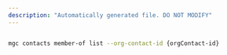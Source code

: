 ```yaml
---
description: "Automatically generated file. DO NOT MODIFY"
---
```


```bash

mgc contacts member-of list --org-contact-id {orgContact-id}

```